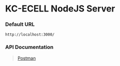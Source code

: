 # KC-ECELL NodeJS Server
### Default URL
`http://localhost:3000/`
### API Documentation
> [Postman](https://documenter.getpostman.com/view/3643693/RWTfxgUe)
